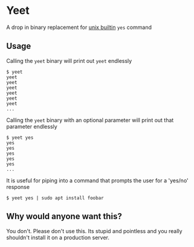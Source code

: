 # Yeet

A drop in binary replacement for [unix builtin](https://en.wikipedia.org/wiki/Yes_(Unix)) `yes` command

## Usage

Calling the `yeet` binary will print out `yeet` endlessly
```
$ yeet
yeet
yeet
yeet
yeet
yeet
yeet
...
```

Calling the `yeet` binary with an optional parameter will print out that parameter endlessly

```
$ yeet yes
yes
yes
yes
yes
yes
...
```

It is useful for piping into a command that prompts the user for a 'yes/no' response

```
$ yeet yes | sudo apt install foobar
````


## Why would anyone want this? 

You don't. Please don't use this. Its stupid and pointless and you really shouldn't install it on a production server.

